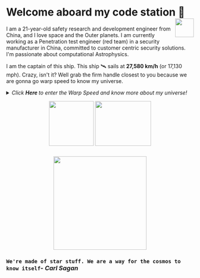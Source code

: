 # Welcome aboard my code station <img align="right" src="https://media.giphy.com/media/LmNwrBhejkK9EFP504/giphy.gif" width="50" height="50" />🚀

I am a 21-year-old safety research and development engineer from China, and I love space and the Outer planets. I am currently working as a Penetration test engineer (red team) in a security manufacturer in China, committed to customer centric security solutions. I'm passionate about computational Astrophysics.

I am the captain of this ship. This ship 🛰️ sails at __27,580 km/h__ (or 17,130 mph). Crazy, isn't it? Well grab the firm handle closest to you because we are gonna go warp speed to know my universe.

<details>
  <summary><i> Click <b> Here </b> to enter the Warp Speed and know more about my universe! </i>
<p align="center">  
  <img align="middle" src="https://media.giphy.com/media/26uf9QPzzlKPvQG5O/giphy.gif" width="120" height="120"  alt=""/>
  <img align="middle" src="https://media.giphy.com/media/USt6UttIL6e8hsK5Q7/giphy.gif" width="150" height="120"  alt=""/> 
</p> </summary>  




<p align="center">
  <img align="right" src="https://media.giphy.com/media/j2NDJZct5aXPzQItQ9/giphy.gif" width="300" height="300"  alt=""/>
</p>

- 🌌 I’m currently working at [A Chinese security manufacturer](#) as a Penetration test engineer (red team)
- 🔭 I’m currently learning __Astrophysics__
- 👯 I hope to cooperate on any project related to Penetration test or the development of Java, Go, Python projects (but not limited to)
- ✨ Pronouns: He/him
- 🛸 Fun fact: I can code without coffee
- 🎼 Hobbies: [Music](https://music.163.com/#/playlist?id=5297478595) (Piano, Guitar and Singing), watching Anime, connecting with people, cooking and doodling

![Chetan's github stats](https://github-readme-stats.vercel.app/api?username=dahezhiquan&show_icons=true&hide_border=true)

We have sped and warped through my universe. Want to unveil your own universe? Contact me at: <a href="https://blog.csdn.net/Gherbirthday0916">
<img align="right" alt="csdn" width="30px" src="https://img2.baidu.com/it/u=3663352032,604872725&fm=253&fmt=auto&app=138&f=JPEG?w=500&h=500" />
</a>
</details>

<p align="center">
<img align="middle" src="https://media.giphy.com/media/26AHqZycSplGWWPAI/giphy.gif" width="250" height="250"  alt=""/>
</p>

### `We're made of star stuff. We are a way for the cosmos to know itself`- _Carl Sagan_
